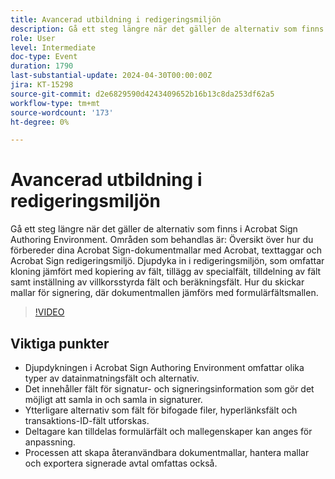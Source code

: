 ```yaml
---
title: Avancerad utbildning i redigeringsmiljön
description: Gå ett steg längre när det gäller de alternativ som finns i Acrobat Sign Authoring Environment.
role: User
level: Intermediate
doc-type: Event
duration: 1790
last-substantial-update: 2024-04-30T00:00:00Z
jira: KT-15298
source-git-commit: d2e6829590d4243409652b16b13c8da253df62a5
workflow-type: tm+mt
source-wordcount: '173'
ht-degree: 0%

---
```



# Avancerad utbildning i redigeringsmiljön

Gå ett steg längre när det gäller de alternativ som finns i Acrobat Sign Authoring Environment. Områden som behandlas är: Översikt över hur du förbereder dina Acrobat Sign-dokumentmallar med Acrobat, texttaggar och Acrobat Sign redigeringsmiljö. Djupdyka in i redigeringsmiljön, som omfattar kloning jämfört med kopiering av fält, tillägg av specialfält, tilldelning av fält samt inställning av villkorsstyrda fält och beräkningsfält. Hur du skickar mallar för signering, där dokumentmallen jämförs med formulärfältsmallen.

>[!VIDEO](https://video.tv.adobe.com/v/3428189/?learn=on)

## Viktiga punkter

* Djupdykningen i Acrobat Sign Authoring Environment omfattar olika typer av datainmatningsfält och alternativ.
* Det innehåller fält för signatur- och signeringsinformation som gör det möjligt att samla in och samla in signaturer.
* Ytterligare alternativ som fält för bifogade filer, hyperlänksfält och transaktions-ID-fält utforskas.
* Deltagare kan tilldelas formulärfält och mallegenskaper kan anges för anpassning.
* Processen att skapa återanvändbara dokumentmallar, hantera mallar och exportera signerade avtal omfattas också.

